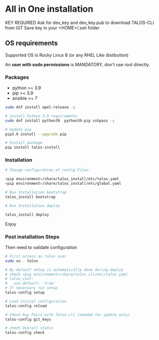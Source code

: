 # All in One installation

KEY REQUIRED
Ask for dev_key and dev_key.pub to download TALOS-CLI from GIT
Save key in your \<HOME>/.ssh folder

## OS requirements

Supported OS is Rocky Linux 8 (or any RHEL Like distibution)

An **user with sudo permissions** is MANDATORY, don't use root directly.

### Packages

- python >= 3.9
- pip >= 3.9
- ansible >= 7

```bash
sudo dnf install epel-release -y

# Install Python 3.9 requirements
sudo dnf install python39  python39-pip sshpass -y

# Update pip
pip3.9 install --upgrade pip

# Install package
pip install talos-install
```

### Installation

```bash
# Change configuration of config Files:

<pip environment>/share/talos_install/etc/talos.yaml
<pip environment>/share/talos_install/etc/global.yaml

# Run Installation bootstrap
talos_install bootstrap

# Run Installation deploy

talos_install deploy

```

Enjoy

### Post installation Steps

Then need to validate configuration

```bash
# First access as talos user
sudo su - talos

# By default setup is automatically done during deploy
# check <pip environment>/share/talos_cli/etc/talos.yaml
# talos_conf:
#   use_default: 'true'
# If necessary run setup
talos-config setup

# Load initial configuration
talos-config reload

# Check Key Pairs with Talos-cli (needed for update only)
talos-config git_keys

# check Overall status
talos-config check
```
